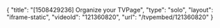 {
    "title": "[1508429236] Organize your TVPage",
    "type": "solo",
    "layout": "iframe-static",
    "videoId": "121360820",
    "url": "\/tvpembed\/121360820"
}